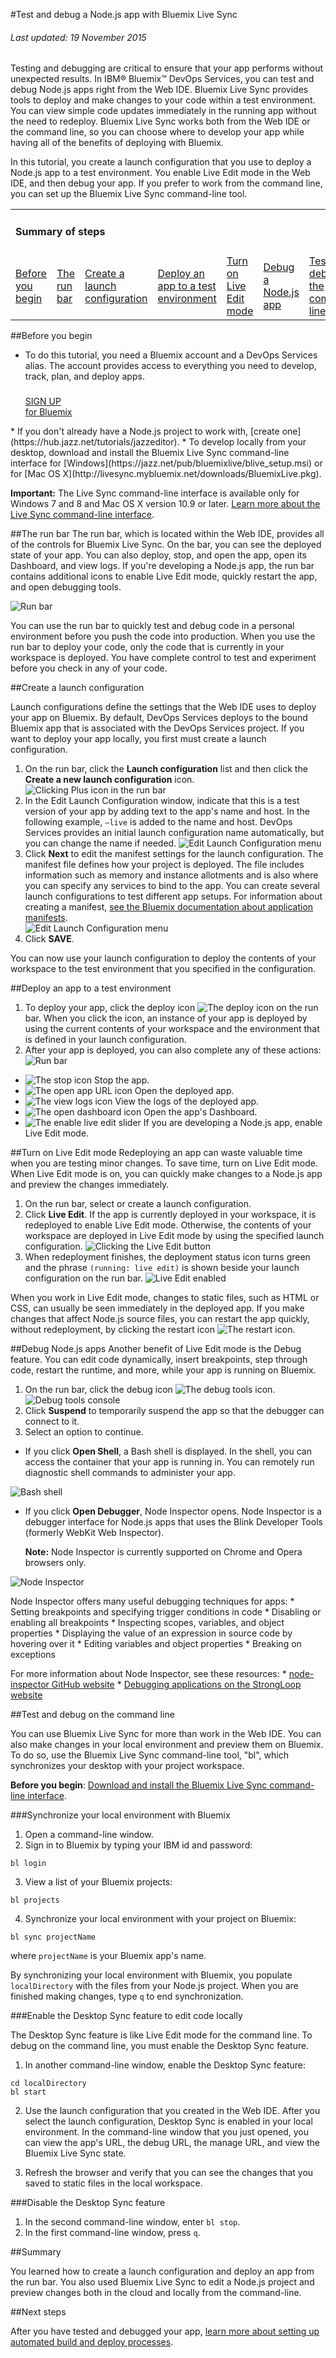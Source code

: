 #Test and debug a Node.js app with Bluemix Live Sync

###### Last updated: 19 November 2015

Testing and debugging are critical to ensure that your app performs without unexpected results. In IBM&reg; Bluemix&trade; DevOps Services, you can test and debug Node.js apps right from the Web IDE. Bluemix Live Sync provides tools to deploy and make changes to your code within a test environment. You can view simple code updates immediately in the running app without the need to redeploy. Bluemix Live Sync works both from the Web IDE or the command line, so you can choose where to develop your app while having all of the benefits of deploying with Bluemix.

In this tutorial, you create a launch configuration that you use to deploy a Node.js app to a test environment. You enable Live Edit mode in the Web IDE, and then debug your app. If you prefer to work from the command line, you can set up the Bluemix Live Sync command-line tool.

<div class="table-of-contents">
 <table>
   <tr>
     <td colspan="8"><h4>Summary of steps</h4></td>
   </tr>
   <tr>
     <td><a href="#prereq">Before you begin</a></td>
     <td><a href="#runbar">The run bar</a></td>
     <td><a href="#launch_configuration">Create a launch configuration</a></td>
     <td><a href="#deploy_app">Deploy an app to a test environment</a></td>
     <td><a href="#live_edit">Turn on Live Edit mode</a></td>
     <td><a href="#debug">Debug a Node.js app</a></td>
     <td><a href="#local_edit">Test and debug on the command line</a></td>
     <td><a href="#summary">Summary</a></td>
   </tr>
 </table>
</div>


<a name='prereq'></a>
##Before you begin 
* To do this tutorial, you need a Bluemix account and a DevOps Services alias. The account provides access to everything you need to develop, track, plan, and deploy apps. 
   <h5> </h5>
   <div class="container-fluid small_bottom_space">
      <div class="row pbl button-links" id="overview-links">
		<a href="https://login.jazz.net/psso/proxy/jazzregister?redirect_uri=https%3A%2F%2Fhub.jazz.net%2F" target="_blank" alt-text="Sign up"> 
			<div class="hollowButton">SIGN UP<div class="extra-title">for Bluemix </div>
			</div>
		</a>
   </div>
</div>
* If you don't already have a Node.js project to work with, [create one](https://hub.jazz.net/tutorials/jazzeditor).
* To develop locally from your desktop, download and install the Bluemix Live Sync command-line interface for [Windows](https://jazz.net/pub/bluemixlive/blive_setup.msi) or for [Mac OS X](http://livesync.mybluemix.net/downloads/BluemixLive.pkg).

 **Important:** The Live Sync command-line interface is available only for Windows 7 and 8 and Mac OS X version 10.9 or later. [Learn more about the Live Sync command-line interface](https://www.ng.bluemix.net/docs/#manageapps/bluemixlive.html#live_sync_cli).


<a name='runbar'></a>
##The run bar
The run bar, which is located within the Web IDE, provides all of the controls for Bluemix Live Sync.  On the bar, you can see the deployed state of your app.  You can also deploy, stop, and open the app, open its Dashboard, and view logs.  If you're developing a Node.js app, the run bar contains additional icons to enable Live Edit mode, quickly restart the app, and open debugging tools.

![Run bar](images/runbar.png)

You can use the run bar to quickly test and debug code in a personal environment before you push the code into production.  When you use the run bar to deploy your code, only the code that is currently in your workspace is deployed.  You have complete control to test and experiment before you check in any of your code.


<a name='launch_configuration'></a>
##Create a launch configuration

Launch configurations define the settings that the Web IDE uses to deploy your app on Bluemix. By default, DevOps Services deploys to the bound Bluemix app that is associated with the DevOps Services project.  If you want to deploy your app locally, you first must create a launch configuration.

1. On the run bar, click the **Launch configuration** list and then click the **Create a new launch configuration** icon.
![Clicking Plus icon in the run bar](images/new_launch_config.png)
2. In the Edit Launch Configuration window, indicate that this is a test version of your app by adding text to the app's name and host. In the following example, `–live` is added to the name and host.  DevOps Services provides an initial launch configuration name automatically, but you can change the name if needed.
![Edit Launch Configuration menu](images/edit_lc.png)
3. Click **Next** to edit the manifest settings for the launch configuration.  The manifest file defines how your project is deployed.  The file includes information such as memory and instance allotments and is also where you can specify any services to bind to the app.  You can create several launch configurations to test different app setups.  For information about creating a manifest, [see the Bluemix documentation about application manifests](https://www.ng.bluemix.net/docs/#manageapps/index-gentopic2.html#appmanifest).<br>
![Edit Launch Configuration menu](images/edit_lc_manifest.png)
4. Click **SAVE**. 

You can now use your launch configuration to deploy the contents of your workspace to the test environment that you specified in the configuration.


<a name='deploy_app'></a>
##Deploy an app to a test environment

1. To deploy your app, click the deploy icon <img class="inline"  src="./images/deploy_button.png"  alt="The deploy icon">  on the run bar. When you click the icon, an instance of your app is deployed by using the current contents of your workspace and the environment that is defined in your launch configuration.
2. After your app is deployed, you can also complete any of these actions:
![Run bar](images/runbar.png)

 * <img  class="inline" src="./images/stop_button.png"  alt="The stop icon">  Stop the app.
 * <img class="inline"  src="./images/open_app_url.png"  alt="The open app URL icon">  Open the deployed app.
 * <img class="inline"  src="./images/view_logs.png"  alt="The view logs icon" >  View the logs of the deployed app.
 * <img  class="inline" src="./images/open_dashboard.png"  alt="The open dashboard icon">  Open the app's Dashboard.
 * <img class="inline"  src="./images/enable_live_edit.png"  alt="The enable live edit slider">  If you are developing a Node.js app, enable Live Edit mode.


<a name='live_edit'></a>
##Turn on Live Edit mode
Redeploying an app can waste valuable time when you are testing minor changes.  To save time, turn on Live Edit mode.  When Live Edit mode is on, you can quickly make changes to a Node.js app and preview the changes immediately.

1. On the run bar, select or create a launch configuration.
2. Click **Live Edit**. If the app is currently deployed in your workspace, it is redeployed to enable Live Edit mode.  Otherwise, the contents of your workspace are deployed in Live Edit mode by using the specified launch configuration.
![Clicking the Live Edit button](images/live_edit_off.png)
3. When redeployment finishes, the deployment status icon turns green and the phrase `(running: live edit)` is shown beside your launch configuration on the run bar.
![Live Edit enabled](images/live_edit_on.png)

When you work in Live Edit mode, changes to static files, such as HTML or CSS, can usually be seen immediately in the deployed app.  If you make changes that affect Node.js source files, you can restart the app quickly, without redeployment, by clicking the restart icon <img  class="inline" src="./images/live_edit_restart.png"  alt="The restart icon">.


<a name='debug'></a>
##Debug Node.js apps
Another benefit of Live Edit mode is the Debug feature.  You can edit code dynamically, insert breakpoints, step through code, restart the runtime, and more, while your app is running on Bluemix.

1. On the run bar, click the debug icon <img class="inline"  src="./images/debug_icon.png"  alt="The debug tools icon">.
![Debug tools console](images/debug_console.png)
2. Click **Suspend** to temporarily suspend the app so that the debugger can connect to it.
3. Select an option to continue.

 * If you click **Open Shell**, a Bash shell is displayed.  In the shell, you can access the container that your app is running in. You can remotely run diagnostic shell commands to administer your app.

 ![Bash shell](images/bash_shell.png)
	
 * If you click **Open Debugger**, Node Inspector opens.  Node Inspector is a debugger interface for Node.js apps that uses the Blink Developer Tools (formerly WebKit Web Inspector).

    **Note:** Node Inspector is currently supported on Chrome and Opera browsers only.

 ![Node Inspector](images/node_inspector.png)

 Node Inspector offers many useful debugging techniques for apps:
	* Setting breakpoints and specifying trigger conditions in code
	* Disabling or enabling all breakpoints
	* Inspecting scopes, variables, and object properties
	* Displaying the value of an expression in source code by hovering over it
	* Editing variables and object properties
	* Breaking on exceptions

 For more information about Node Inspector, see these resources:
    * [node-inspector GitHub website](https://github.com/node-inspector/node-inspector)
    * [Debugging applications on the StrongLoop website](http://docs.strongloop.com/display/SLC/Debugging+applications)


<a name='local_edit'></a>
##Test and debug on the command line

You can use Bluemix Live Sync for more than work in the Web IDE. You can also make changes in your local environment and preview them on Bluemix. To do so, use the Bluemix Live Sync command-line tool, "bl", which synchronizes your desktop with your project workspace.

**Before you begin**: [Download and install the Bluemix Live Sync command-line interface](http://livesyncdownload.ng.bluemix.net).


<a name='edit_local_download'></a>
###Synchronize your local environment with Bluemix

1. Open a command-line window.
2. Sign in to Bluemix by typing your IBM id and password:
```
bl login
```
3. View a list of your Bluemix projects: 
```
bl projects
```
4. Synchronize your local environment with your project on Bluemix:
```
bl sync projectName
```
where `projectName` is your Bluemix app's name.

By synchronizing your local environment with Bluemix, you populate `localDirectory` with the files from your Node.js project. When you are finished making changes, type `q` to end synchronization.

###Enable the Desktop Sync feature to edit code locally

The Desktop Sync feature is like Live Edit mode for the command line. To debug on the command line, you must enable the Desktop Sync feature.
1. In another command-line window, enable the Desktop Sync feature:
```
cd localDirectory
bl start
```
2. Use the launch configuration that you created in the Web IDE. After you select the launch configuration, Desktop Sync is enabled in your local environment. In the command-line window that you just opened, you can view the app's URL, the debug URL, the manage URL, and view the Bluemix Live Sync state.

3. Refresh the browser and verify that you can see the changes that you saved to static files in the local workspace. 

###Disable the Desktop Sync feature

1. In the second command-line window, enter `bl stop`.
2. In the first command-line window, press `q`.

<a name='summary'></a>
##Summary

You learned how to create a launch configuration and deploy an app from the run bar. You also used Bluemix Live Sync to edit a Node.js project and preview changes both in the cloud and locally from the command-line.

<a name='nextsteps'></a>
##Next steps

After you have tested and debugged your app, [learn more about setting up automated build and deploy processes](/docs/reference/deploy/). 
